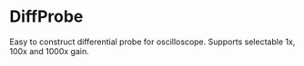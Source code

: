 DiffProbe
=========

Easy to construct differential probe for oscilloscope. Supports selectable 1x, 100x and 1000x gain. 